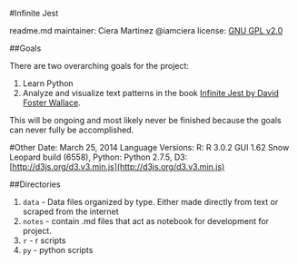 #Infinite Jest

readme.md
maintainer: Ciera Martinez @iamciera
license: [GNU GPL v2.0](http://choosealicense.com/licenses/gpl-2.0/)

##Goals

There are two overarching goals for the project:

1. Learn Python
2. Analyze and visualize text patterns in the book [Infinite Jest by David Foster Wallace](http://en.wikipedia.org/wiki/Infinite_Jest). 

This will be ongoing and most likely never be finished because the goals can never fully be accomplished.

#Other
Date: March 25, 2014
Language Versions: R: R 3.0.2 GUI 1.62 Snow Leopard build (6558), Python: Python 2.7.5, D3: [http://d3js.org/d3.v3.min.js](http://d3js.org/d3.v3.min.js)

##Directories

1. `data` - Data files organized by type.  Either made directly from text or scraped from the internet
2. `notes` - contain .md files that act as notebook for development for project. 
3. `r` - r scripts
4. `py` - python scripts


